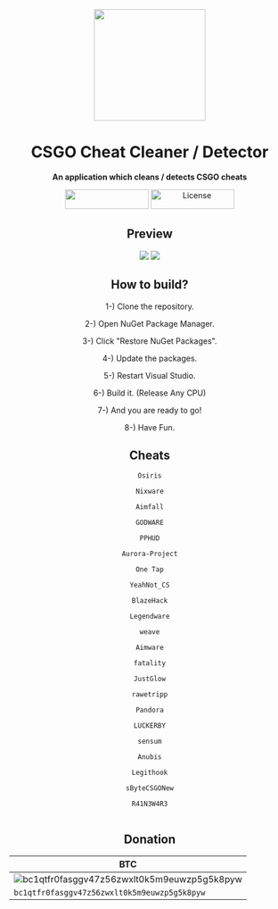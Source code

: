 <div align="center">

<img src="Resources/CSGO.ico" width="200" />

# CSGO Cheat Cleaner / Detector
**An application which cleans / detects CSGO cheats**
</div>

<p align="center">
<img width="150" height="35" src="https://user-images.githubusercontent.com/81165187/140625388-b74130f8-ccbf-42f1-aae8-f340a7aec5de.png"/>
<img width="150" height="35" src="https://user-images.githubusercontent.com/81165187/140625389-693c4d7f-c655-4cfa-a59c-4c781f17eaba.png" alt="License"/>
</p>

<div align="center">
  
## Preview
</div>

<p align="center">
<img src="https://user-images.githubusercontent.com/81165187/131223258-a81bb2a5-ff6d-4289-a4e8-bc893261f0bc.png">
<img src="https://user-images.githubusercontent.com/81165187/131223268-d5f0a0de-8045-4da9-9868-79ef2e7b0fb5.png">
</p>

<div align="center">
  
## How to build?

1-) Clone the repository.

2-) Open NuGet Package Manager.

3-) Click "Restore NuGet Packages".

4-) Update the packages.

5-) Restart Visual Studio.

6-) Build it. (Release Any CPU)

7-) And you are ready to go!

8-) Have Fun.
</div>

<div align="center">
  
## Cheats
  
```
Osiris

Nixware

Aimfall

GODWARE

PPHUD

Aurora-Project

One Tap

YeahNot_CS

BlazeHack

Legendware

weave

Aimware

fatality

JustGlow

rawetripp

Pandora

LUCKERBY

sensum

Anubis

Legithook

sByteCSGONew

R41N3W4R3
  
```
</div>

<div align="center">
  
## Donation
</div>

<div align="center">
  
| BTC                                                                                                        |
| ------------------------------------------------------------------------------------------------------------
| ![bc1qtfr0fasggv47z56zwxlt0k5m9euwzp5g5k8pyw](https://user-images.githubusercontent.com/81165187/143252528-5b5624eb-2908-465f-a14d-66d896aa3d39.png "bc1qtfr0fasggv47z56zwxlt0k5m9euwzp5g5k8pyw")|
| `bc1qtfr0fasggv47z56zwxlt0k5m9euwzp5g5k8pyw`|
  
</div>
